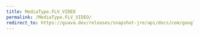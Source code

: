 ```yaml
---
title: MediaType.FLV_VIDEO
permalink: /MediaType.FLV_VIDEO/
redirect_to: https://guava.dev/releases/snapshot-jre/api/docs/com/google/common/net/MediaType.html#FLV_VIDEO
---
```

